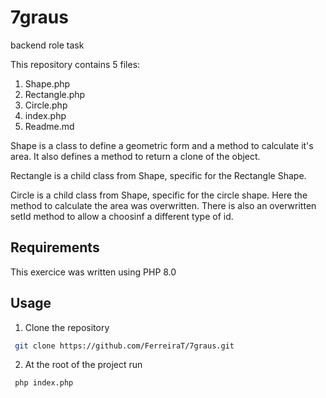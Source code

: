 # 7graus
backend role task

This repository contains 5 files:

1. Shape.php
2. Rectangle.php
3. Circle.php
4. index.php
5. Readme.md

Shape is a class to define a geometric form and a method to calculate it's area. It also defines a method to return a clone of the object.

Rectangle is a child class from Shape, specific for the Rectangle Shape.

Circle is a child class from Shape, specific for the circle shape. Here the method to calculate the area was overwritten. There is also an overwritten setId method to allow a choosinf a different type of id.

## Requirements

This exercice was written using PHP 8.0

## Usage 

1. Clone the repository
  ```sh
   git clone https://github.com/FerreiraT/7graus.git
   ```

2. At the root of the project run
  ```sh
   php index.php
   ```

